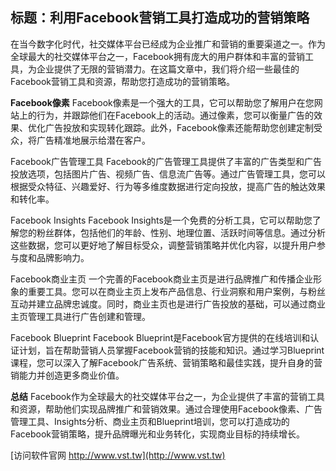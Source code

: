 ## **标题：利用Facebook营销工具打造成功的营销策略**

在当今数字化时代，社交媒体平台已经成为企业推广和营销的重要渠道之一。作为全球最大的社交媒体平台之一，Facebook拥有庞大的用户群体和丰富的营销工具，为企业提供了无限的营销潜力。在这篇文章中，我们将介绍一些最佳的Facebook营销工具和资源，帮助您打造成功的营销策略。

**Facebook像素**
Facebook像素是一个强大的工具，它可以帮助您了解用户在您网站上的行为，并跟踪他们在Facebook上的活动。通过像素，您可以衡量广告的效果、优化广告投放和实现转化跟踪。此外，Facebook像素还能帮助您创建定制受众，将广告精准地展示给潜在客户。

Facebook广告管理工具
Facebook的广告管理工具提供了丰富的广告类型和广告投放选项，包括图片广告、视频广告、信息流广告等。通过广告管理工具，您可以根据受众特征、兴趣爱好、行为等多维度数据进行定向投放，提高广告的触达效果和转化率。

Facebook Insights
Facebook Insights是一个免费的分析工具，它可以帮助您了解您的粉丝群体，包括他们的年龄、性别、地理位置、活跃时间等信息。通过分析这些数据，您可以更好地了解目标受众，调整营销策略并优化内容，以提升用户参与度和品牌影响力。

Facebook商业主页
一个完善的Facebook商业主页是进行品牌推广和传播企业形象的重要工具。您可以在商业主页上发布产品信息、行业洞察和用户案例，与粉丝互动并建立品牌忠诚度。同时，商业主页也是进行广告投放的基础，可以通过商业主页管理工具进行广告创建和管理。

Facebook Blueprint
Facebook Blueprint是Facebook官方提供的在线培训和认证计划，旨在帮助营销人员掌握Facebook营销的技能和知识。通过学习Blueprint课程，您可以深入了解Facebook广告系统、营销策略和最佳实践，提升自身的营销能力并创造更多商业价值。

**总结**
Facebook作为全球最大的社交媒体平台之一，为企业提供了丰富的营销工具和资源，帮助他们实现品牌推广和营销效果。通过合理使用Facebook像素、广告管理工具、Insights分析、商业主页和Blueprint培训，您可以打造成功的Facebook营销策略，提升品牌曝光和业务转化，实现商业目标的持续增长。


[访问软件官网 http://www.vst.tw](http://www.vst.tw)
